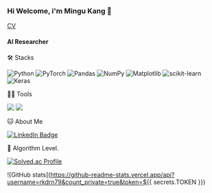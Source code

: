 ### Hi Welcome, i'm Mingu Kang 👋 

[CV](https://github.com/rkdrn79/rkdrn79/blob/main/MinguKang_CV%20(6).pdf)  

#### AI Researcher


🛠️ Stacks

![Python](https://img.shields.io/badge/python-3670A0?style=for-the-badge&logo=python&logoColor=ffdd54)
![PyTorch](https://img.shields.io/badge/PyTorch-%23EE4C2C.svg?style=for-the-badge&logo=PyTorch&logoColor=white)
![Pandas](https://img.shields.io/badge/pandas-%23150458.svg?style=for-the-badge&logo=pandas&logoColor=white)
![NumPy](https://img.shields.io/badge/numpy-%23013243.svg?style=for-the-badge&logo=numpy&logoColor=white)
![Matplotlib](https://img.shields.io/badge/Matplotlib-%23ffffff.svg?style=for-the-badge&logo=Matplotlib&logoColor=black)
![scikit-learn](https://img.shields.io/badge/scikit--learn-%23F7931E.svg?style=for-the-badge&logo=scikit-learn&logoColor=white)
![Keras](https://img.shields.io/badge/Keras-%23D00000.svg?style=for-the-badge&logo=Keras&logoColor=white)

💪🏼 Tools 

 <img src="https://img.shields.io/badge/Visual Studio Code-007ACC?style=flat-square&logo=Visual Studio Code&logoColor=white"/> <img src="https://img.shields.io/badge/GitHub-181717?style=flat-square&logo=GitHub&logoColor=white"/>

🐱 About Me

[![LinkedIn Badge](https://img.shields.io/badge/LinkedIn-0A66C2?style=flat-square&logo=LinkedIn&logoColor=white&link=https://www.linkedin.com/in/mingu-kang-96523a302/)](https://www.linkedin.com/in/mingu-kang-96523a302/)



🏅 Algorithm Level. 

[![Solved.ac Profile](http://mazassumnida.wtf/api/v2/generate_badge?boj=gms5560)](https://solved.ac/gms5560/)  


![GitHub stats](https://github-readme-stats.vercel.app/api?username=rkdrn79&count_private=true&token=${{ secrets.TOKEN }})





